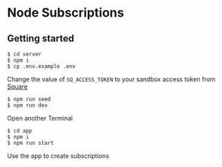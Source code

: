 # Node Subscriptions


## Getting started
```
$ cd server
$ npm i 
$ cp .env.example .env
```

Change the value of `SQ_ACCESS_TOKEN` to your sandbox access token from [Square](developer.squareup.com)

```
$ npm run seed
$ npm run dev
```

Open another Terminal

```
$ cd app
$ npm i
$ npm run start
```

Use the app to create subscriptions